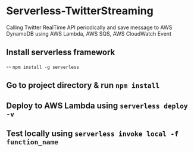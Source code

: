 # Serverless-TwitterStreaming
Calling Twitter RealTime API periodically and save message to AWS DynamoDB using AWS Lambda, AWS SQS, AWS CloudWatch Event

## Install serverless framework
-- `npm install -g serverless`
## Go to project directory & run `npm install`
## Deploy to AWS Lambda using `serverless deploy -v`
## Test locally using `serverless invoke local -f function_name`
